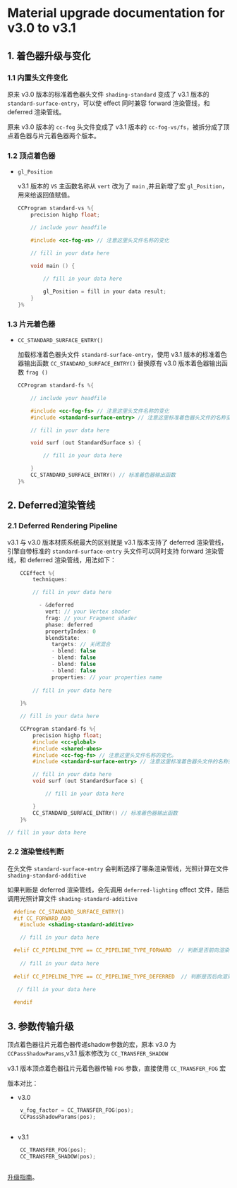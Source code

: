 
# Material upgrade documentation for v3.0 to v3.1

## 1. 着色器升级与变化

### 1.1 内置头文件变化

原来 v3.0 版本的标准着色器头文件 `shading-standard` 变成了 v3.1 版本的 `standard-surface-entry`，可以使 effect 同时兼容 forward 渲染管线，和deferred 渲染管线。

原来 v3.0 版本的 `cc-fog` 头文件变成了 v3.1 版本的 `cc-fog-vs/fs`，被拆分成了顶点着色器与片元着色器两个版本。

### 1.2 顶点着色器

- `gl_Position`

    v3.1 版本的 `VS` 主函数名称从 `vert` 改为了 `main` ,并且新增了宏 `gl_Position`，用来给返回值赋值。

    ```c
    CCProgram standard-vs %{
        precision highp float;  

        // include your headfile

        #include <cc-fog-vs> // 注意这里头文件名称的变化
    
        // fill in your data here

        void main () {
        
            // fill in your data here

            gl_Position = fill in your data result;
        }
    }%
    ```

### 1.3 片元着色器

- `CC_STANDARD_SURFACE_ENTRY()`

    加载标准着色器头文件 `standard-surface-entry`，使用 v3.1 版本的标准着色器输出函数 `CC_STANDARD_SURFACE_ENTRY()` 替换原有 v3.0 版本着色器输出函数 `frag ()`

    ```c
    CCProgram standard-fs %{
  
        // include your headfile
   
        #include <cc-fog-fs> // 注意这里头文件名称的变化
        #include <standard-surface-entry> // 注意这里标准着色器头文件的名称变化

        // fill in your data here

        void surf (out StandardSurface s) {
 
            // fill in your data here

        }
        CC_STANDARD_SURFACE_ENTRY() // 标准着色器输出函数
    }%
    ```

## 2. Deferred渲染管线

### 2.1  Deferred Rendering Pipeline

v3.1 与 v3.0 版本材质系统最大的区别就是 v3.1 版本支持了 deferred 渲染管线，引擎自带标准的 `standard-surface-entry` 头文件可以同时支持 forward 渲染管线，和 deferred 渲染管线，用法如下：

```c
    CCEffect %{
        techniques:

        // fill in your data here

          - &deferred
            vert: // your Vertex shader
            frag: // your Fragment shader
            phase: deferred
            propertyIndex: 0
            blendState:
              targets: // 关闭混合
              - blend: false
              - blend: false
              - blend: false
              - blend: false
              properties: // your properties name
  
        // fill in your data here
                
    }%

    // fill in your data here

    CCProgram standard-fs %{
        precision highp float;
        #include <cc-global>
        #include <shared-ubos>
        #include <cc-fog-fs> // 注意这里头文件名称的变化。
        #include <standard-surface-entry> // 注意这里标准着色器头文件的名称变化

        // fill in your data here
        void surf (out StandardSurface s) {

            // fill in your data here

        }
        CC_STANDARD_SURFACE_ENTRY() // 标准着色器输出函数
    }%

// fill in your data here

```

### 2.2  渲染管线判断

在头文件 `standard-surface-entry` 会判断选择了哪条渲染管线，光照计算在文件 `shading-standard-additive`

如果判断是 deferred 渲染管线，会先调用 `deferred-lighting` effect 文件，随后调用光照计算文件 `shading-standard-additive`

```c
  #define CC_STANDARD_SURFACE_ENTRY()                                 
  #if CC_FORWARD_ADD                                                 
    #include <shading-standard-additive>

    // fill in your data here

  #elif CC_PIPELINE_TYPE == CC_PIPELINE_TYPE_FORWARD  // 判断是否前向渲染管线
 
    // fill in your data here
   
  #elif CC_PIPELINE_TYPE == CC_PIPELINE_TYPE_DEFERRED  // 判断是否后向渲染管线
       
   // fill in your data here

  #endif

```

## 3. 参数传输升级

顶点着色器往片元着色器传递shadow参数的宏，原本 v3.0 为 `CCPassShadowParams`,v3.1 版本修改为 `CC_TRANSFER_SHADOW`

v3.1 版本顶点着色器往片元着色器传输 `FOG` 参数，直接使用 `CC_TRANSFER_FOG` 宏

版本对比：

- v3.0

```c
    v_fog_factor = CC_TRANSFER_FOG(pos);
    CCPassShadowParams(pos);  
    
```

- v3.1

```c
    CC_TRANSFER_FOG(pos);
    CC_TRANSFER_SHADOW(pos);
    
```

[升级指南](../release-notes/index.md)。<br>
